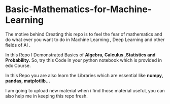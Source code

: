 # Basic-Mathematics-for-Machine-Learning
The motive behind Creating this repo is to feel the fear of mathematics and do what ever you want to do in Machine Learning , Deep Learning  and other fields of AI . 

In this Repo I Demonstrated Basics of **Algebra, Calculus ,Statistics and Probability.** So, try this Code in your python notebook which is provided in edx Course.

In this Repo you are also learn the Libraries which are essential like **numpy, pandas, matplotlib...**

I am going to upload new material when i find those material useful, you can also help me in keeping this repo fresh.

